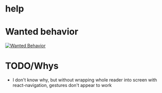 # help
# Wanted behavior
[![Wanted Behavior](https://img.youtube.com/vi/MU2-9qw7xYg/0.jpg)](https://www.youtube.com/watch?v=MU2-9qw7xYg)

# TODO/Whys
* I don't know why, but without wrapping whole reader into screen with react-navigation, gestures don't appear to work
